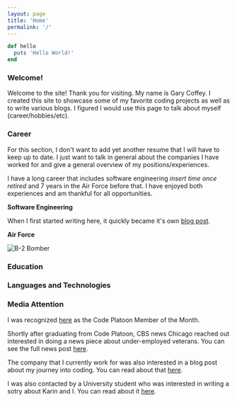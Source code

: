 ```yaml
---
layout: page
title: 'Home'
permalink: '/'
---
```


```ruby
def hello
  puts 'Hello World!'
end
```

### Welcome!
Welcome to the site! Thank you for visiting. My name is Gary Coffey. I created this site to showcase some of my favorite coding projects as well as to write various blogs. I figured I would use this page to talk about myself (career/hobbies/etc).

### Career

For this section, I don't want to add yet another resume that I will have to keep up to date. I just want to talk in general about the companies I have worked for and give a general overview of my positions/experiences.

I have a long career that includes software engineering *insert time once retired* and 7 years in the Air Force before that. I have enjoyed both experiences and am thankful for all opportunities.

**Software Engineering**

When I first started writing here, it quickly became it's own [blog post]().

**Air Force**

![B-2 Bomber](https://media.giphy.com/media/9XsuW41ytuk3m/giphy.gif)

### Education

### Languages and Technologies


### Media Attention

I was recognized [here](https://www.codeplatoon.org/gary-coffey-and-karin-matsuyama-alumni-of-the-month-october-2019/) as the Code Platoon Member of the Month.

Shortly after graduating from Code Platoon, CBS news Chicago reached out interested in doing a news piece about under-employed veterans. You can see the full news post [here](https://chicago.cbslocal.com/2019/09/02/code-platoon-veterans-computer-coding/).

The company that I currently work for was also interested in a blog post about my journey into coding. You can read about that [here](https://www.enova.com/blog/3-life-lessons-i-learned-on-my-road-to-software-engineering/).

I was also contacted by a University student who was interested in writing a sotry about Karin and I. You can read about it [here](https://news.medill.northwestern.edu/chicago/from-military-life-to-software-pro-a-chicago-coding-boot-camps-impact/).
